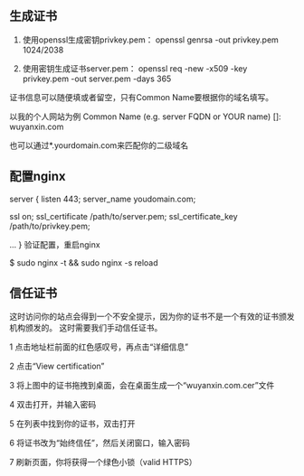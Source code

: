 ## 生成证书
1. 使用openssl生成密钥privkey.pem：
openssl genrsa -out privkey.pem 1024/2038

2. 使用密钥生成证书server.pem：
openssl req -new -x509 -key privkey.pem -out server.pem -days 365

证书信息可以随便填或者留空，只有Common Name要根据你的域名填写。

以我的个人网站为例
Common Name (e.g. server FQDN or YOUR name) []: wuyanxin.com

也可以通过*.yourdomain.com来匹配你的二级域名

## 配置nginx
server {
    listen 443;
  server_name youdomain.com;

  ssl on;
    ssl_certificate /path/to/server.pem;
    ssl_certificate_key /path/to/privkey.pem;
  
  ...
}
验证配置，重启nginx

$ sudo nginx -t && sudo nginx -s reload
## 信任证书
这时访问你的站点会得到一个不安全提示，因为你的证书不是一个有效的证书颁发机构颁发的。
这时需要我们手动信任证书。

1 点击地址栏前面的红色感叹号，再点击“详细信息”


2 点击“View certification”


3 将上图中的证书拖拽到桌面，会在桌面生成一个“wuyanxin.com.cer”文件


4 双击打开，并输入密码


5 在列表中找到你的证书，双击打开


6 将证书改为“始终信任”，然后关闭窗口，输入密码


7 刷新页面，你将获得一个绿色小锁（valid HTTPS）
